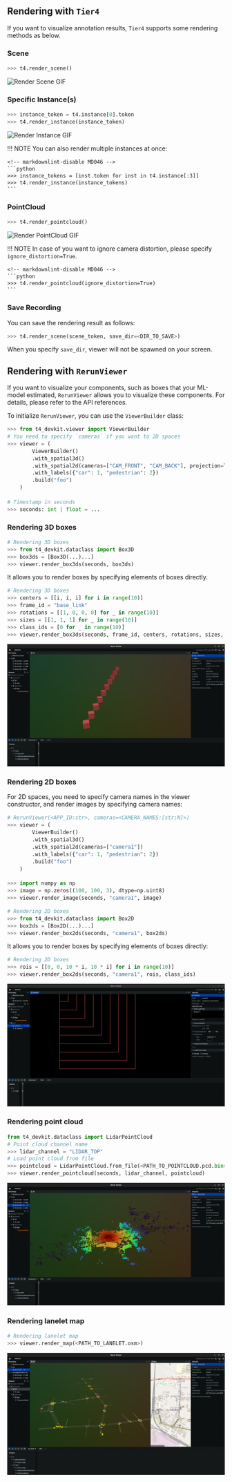 ## Rendering with `Tier4`

If you want to visualize annotation results, `Tier4` supports some rendering methods as below.

### Scene

```python
>>> t4.render_scene()
```

![Render Scene GIF](../assets/render_scene.gif)

### Specific Instance(s)

```python
>>> instance_token = t4.instance[0].token
>>> t4.render_instance(instance_token)
```

![Render Instance GIF](../assets/render_instance.gif)

<!-- prettier-ignore-start -->
!!! NOTE
    You can also render multiple instances at once:

    <!-- markdownlint-disable MD046 -->
    ```python
    >>> instance_tokens = [inst.token for inst in t4.instance[:3]]
    >>> t4.render_instance(instance_tokens)
    ```
<!-- prettier-ignore-end -->

### PointCloud

```python
>>> t4.render_pointcloud()
```

![Render PointCloud GIF](../assets/render_pointcloud.gif)

<!-- prettier-ignore-start -->
!!! NOTE
    In case of you want to ignore camera distortion, please specify `ignore_distortion=True`.

    <!-- markdownlint-disable MD046 -->
    ```python
    >>> t4.render_pointcloud(ignore_distortion=True)
    ```
<!-- prettier-ignore-end -->

### Save Recording

You can save the rendering result as follows:

```python
>>> t4.render_scene(scene_token, save_dir=<DIR_TO_SAVE>)
```

When you specify `save_dir`, viewer will not be spawned on your screen.

## Rendering with `RerunViewer`

If you want to visualize your components, such as boxes that your ML-model estimated, `RerunViewer` allows you to visualize these components.
For details, please refer to the API references.

To initialize `RerunViewer`, you can use the `ViewerBuilder` class:

```python
>>> from t4_devkit.viewer import ViewerBuilder
# You need to specify `cameras` if you want to 2D spaces
>>> viewer = (
        ViewerBuilder()
        .with_spatial3d()
        .with_spatial2d(cameras=["CAM_FRONT", "CAM_BACK"], projection=True)
        .with_labels({"car": 1, "pedestrian": 2})
        .build("foo")
    )

# Timestamp in seconds
>>> seconds: int | float = ...
```

### Rendering 3D boxes

```python
# Rendering 3D boxes
>>> from t4_devkit.dataclass import Box3D
>>> box3ds = [Box3D(...)...]
>>> viewer.render_box3ds(seconds, box3ds)
```

It allows you to render boxes by specifying elements of boxes directly.

```python
# Rendering 3D boxes
>>> centers = [[i, i, i] for i in range(10)]
>>> frame_id = "base_link"
>>> rotations = [[1, 0, 0, 0] for _ in range(10)]
>>> sizes = [[1, 1, 1] for _ in range(10)]
>>> class_ids = [0 for _ in range(10)]
>>> viewer.render_box3ds(seconds, frame_id, centers, rotations, sizes, class_ids)
```

![Render Box3Ds](../assets/render_box3ds.png)

### Rendering 2D boxes

For 2D spaces, you need to specify camera names in the viewer constructor, and render images by specifying camera names:

```python
# RerunViewer(<APP_ID:str>, cameras=<CAMERA_NAMES:[str;N]>)
>>> viewer = (
        ViewerBuilder()
        .with_spatial3d()
        .with_spatial2d(cameras=["camera1"])
        .with_labels({"car": 1, "pedestrian": 2})
        .build("foo")
    )

>>> import numpy as np
>>> image = np.zeros((100, 100, 3), dtype=np.uint8)
>>> viewer.render_image(seconds, "camera1", image)
```

```python
# Rendering 2D boxes
>>> from t4_devkit.dataclass import Box2D
>>> box2ds = [Box2D(...)...]
>>> viewer.render_box2ds(seconds, "camera1", box2ds)
```

It allows you to render boxes by specifying elements of boxes directly:

```python
# Rendering 2D boxes
>>> rois = [[0, 0, 10 * i, 10 * i] for i in range(10)]
>>> viewer.render_box2ds(seconds, "camera1", rois, class_ids)
```

![Render Box2Ds](../assets/render_box2ds.png)

### Rendering point cloud

```python
from t4_devkit.dataclass import LidarPointCloud
# Point cloud channel name
>>> lidar_channel = "LIDAR_TOP"
# Load point cloud from file
>>> pointcloud = LidarPointCloud.from_file(<PATH_TO_POINTCLOUD.pcd.bin>)
>>> viewer.render_pointcloud(seconds, lidar_channel, pointcloud)
```

![Render Point Cloud](../assets/render_pointcloud.png)

### Rendering lanelet map

```python
# Rendering lanelet map
>>> viewer.render_map(<PATH_TO_LANELET.osm>)
```

![Render Lanelet Map](../assets/render_map.png)
